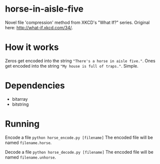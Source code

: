 horse-in-aisle-five
===================

Novel file 'compression' method from XKCD's "What If?" series. Original here: http://what-if.xkcd.com/34/.

How it works
===
Zeros get encoded into the string `"There's a horse in aisle five."`. Ones get encoded into the string `"My house is full of traps."`. Simple.

Dependencies
===
- bitarray
- bitstring

Running
===
Encode a file
`python horse_encode.py [filename]`
The encoded file will be named `filename.horse`.

Decode a file
`python horse_decode.py [filename]`
The encoded file will be named `filename.unhorse`.
